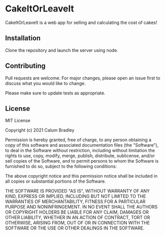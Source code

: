 # CakeItOrLeaveIt

CakeItOrLeaveIt is a web app for selling and calculating the cost of cakes!

## Installation

Clone the repository and launch the server using node.

## Contributing
Pull requests are welcome. For major changes, please open an issue first to discuss what you would like to change.

Please make sure to update tests as appropriate.

## License

MIT License

Copyright (c) 2021 Calum Bradley

Permission is hereby granted, free of charge, to any person obtaining a copy
of this software and associated documentation files (the "Software"), to deal
in the Software without restriction, including without limitation the rights
to use, copy, modify, merge, publish, distribute, sublicense, and/or sell
copies of the Software, and to permit persons to whom the Software is
furnished to do so, subject to the following conditions:

The above copyright notice and this permission notice shall be included in all
copies or substantial portions of the Software.

THE SOFTWARE IS PROVIDED "AS IS", WITHOUT WARRANTY OF ANY KIND, EXPRESS OR
IMPLIED, INCLUDING BUT NOT LIMITED TO THE WARRANTIES OF MERCHANTABILITY,
FITNESS FOR A PARTICULAR PURPOSE AND NONINFRINGEMENT. IN NO EVENT SHALL THE
AUTHORS OR COPYRIGHT HOLDERS BE LIABLE FOR ANY CLAIM, DAMAGES OR OTHER
LIABILITY, WHETHER IN AN ACTION OF CONTRACT, TORT OR OTHERWISE, ARISING FROM,
OUT OF OR IN CONNECTION WITH THE SOFTWARE OR THE USE OR OTHER DEALINGS IN THE
SOFTWARE.